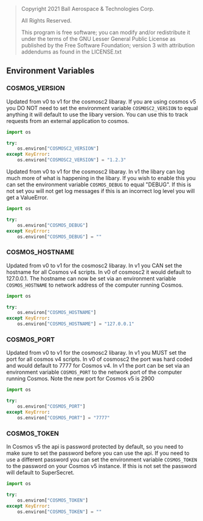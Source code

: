 > Copyright 2021 Ball Aerospace & Technologies Corp.
>
> All Rights Reserved.
>
> This program is free software; you can modify and/or redistribute it under the terms of the GNU Lesser General Public License as published by the Free Software Foundation; version 3 with attribution addendums as found in the LICENSE.txt

## Environment Variables

### COSMOS_VERSION


Updated from v0 to v1 for the cosmosc2 libaray. If you are using cosmos v5 you DO NOT need to set the environment variable `COSMOSC2_VERSION` to equal anything it will default to use the libary version. You can use this to track requests from an external application to cosmos.

```python
import os

try:
    os.environ["COSMOSC2_VERSION"]
except KeyError:
    os.environ["COSMOSC2_VERSION"] = "1.2.3"
```

Updated from v0 to v1 for the cosmosc2 libaray. In v1 the libary can log much more of what is happening in the libary. If you wish to enable this you can set the environment variable `COSMOS_DEBUG` to equal "DEBUG". If this is not set you will not get log messages if this is an incorrect log level you will get a ValueError.

```python
import os

try:
    os.environ["COSMOS_DEBUG"]
except KeyError:
    os.environ["COSMOS_DEBUG"] = ""
```

### COSMOS_HOSTNAME

Updated from v0 to v1 for the cosmosc2 libaray. In v1 you CAN set the hostname for all Cosmos v4 scripts. In v0 of cosmosc2 it would default to 127.0.0.1. The hostname can now be set via an environment variable `COSMOS_HOSTNAME` to network address of the computer running Cosmos.

```python
import os

try:
    os.environ["COSMOS_HOSTNAME"]
except KeyError:
    os.environ["COSMOS_HOSTNAME"] = "127.0.0.1"
```

### COSMOS_PORT

Updated from v0 to v1 for the cosmosc2 libaray. In v1 you MUST set the port for all cosmos v4 scripts. In v0 of cosmosc2 the port was hard coded and would default to 7777 for Cosmos v4. In v1 the port can be set via an environment variable  `COSMOS_PORT` to the network port of the computer running Cosmos. Note the new port for Cosmos v5 is 2900

```python
import os

try:
    os.environ["COSMOS_PORT"]
except KeyError:
    os.environ["COSMOS_PORT"] = "7777"
```

### COSMOS_TOKEN

In Cosmos v5 the api is password protected by default, so you need to make sure to set the password before you can use the api. If you need to use a different password you can set the environment variable `COSMOS_TOKEN` to the password on your Cosmos v5 instance. If this is not set the password will default to SuperSecret.

```python
import os

try:
    os.environ["COSMOS_TOKEN"]
except KeyError:
    os.environ["COSMOS_TOKEN"] = ""
```
